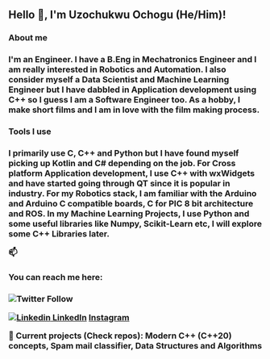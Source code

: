 <!--
**uzoochogu/uzoochogu** is a ✨ _special_ ✨ repository because its `README.md` (this file) appears on your GitHub profile.

Here are some ideas to get you started:

- 🔭 I’m currently working on ...
- 🌱 I’m currently learning ...
- 👯 I’m looking to collaborate on ...
- 🤔 I’m looking for help with ...
- 💬 Ask me about ...
- 📫 How to reach me: ...
- 😄 Pronouns: ...
- ⚡ Fun fact: ...
-->

<h2>Hello 👋, I'm Uzochukwu Ochogu (He/Him)!</h2>

<h3>About me<h3>
I'm an Engineer. I have a B.Eng in Mechatronics Engineer and I am really interested in Robotics and Automation. I also consider myself a Data Scientist and Machine Learning Engineer but I have dabbled in Application development using C++ so I guess I am a Software Engineer too. As a hobby, I make short films and I am in love with the film making process.


<h3>Tools I use<h3>
I primarily use C, C++ and Python but I have found myself picking up Kotlin and C# depending on the job. 
For Cross platform Application development, I use C++ with wxWidgets and have started going through QT since it is popular in industry.
For my Robotics stack, I am familiar with the Arduino and Arduino C compatible boards, C for PIC 8 bit architecture and ROS.
In my Machine Learning Projects, I use Python and some useful libraries like Numpy, Scikit-Learn etc, I will explore some C++ Libraries later.

📫  <h3> You can reach me here: <h3>
![Twitter Follow](https://img.shields.io/twitter/follow/uzo_ochogu?style=social) 
<!-- https://twitter.com/uzo_ochogu -->
[![Linkedin](https://i.stack.imgur.com/gVE0j.png) LinkedIn](https://www.linkedin.com/in/uzochukwu-ochogu-chibueze)
[Instagram](https://instagram.com/uzo_ochogu)

 🔭 Current projects (Check repos): Modern C++ (C++20) concepts, Spam mail classifier, Data Structures and Algorithms

